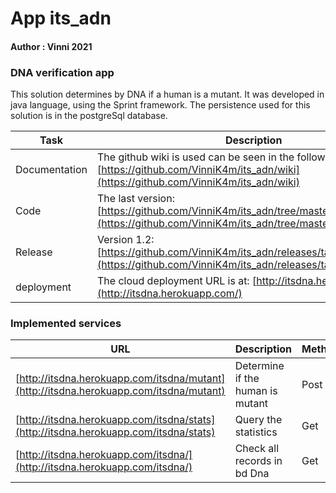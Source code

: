 # App its_adn
#### Author : Vinni 2021
### DNA verification app

This solution determines by DNA if a human is a mutant.
It was developed in java language, using the Sprint framework. The persistence used for this solution is in the postgreSql database.

|Task              | Description                      |
|--------------------|-----------------------------|
|Documentation    | The github wiki is used can be seen in the following url: [https://github.com/VinniK4m/its_adn/wiki](https://github.com/VinniK4m/its_adn/wiki)  |
|Code  | The last version:   [https://github.com/VinniK4m/its_adn/tree/master](https://github.com/VinniK4m/its_adn/tree/master/)  | 
|Release  | Version 1.2:   [https://github.com/VinniK4m/its_adn/releases/tag/ItsMutant_v12](https://github.com/VinniK4m/its_adn/releases/tag/ItsMutant_v12)  | 
|deployment  | The cloud deployment URL is at:   [http://itsdna.herokuapp.com/](http://itsdna.herokuapp.com/)  | 

### Implemented services
|URL              | Description                      | Method | Example |
|--------------------|-----------------------------|-----|-----|
|[http://itsdna.herokuapp.com/itsdna/mutant](http://itsdna.herokuapp.com/itsdna/mutant)    | Determine if the human is mutant  | Post |body: { "dna":["ATGCGA","CAGTGC","TTATGT","AGAAGG","CCCCTA","TCACTG"] }|
|[http://itsdna.herokuapp.com/itsdna/stats](http://itsdna.herokuapp.com/itsdna/stats)  | Query the statistics   | Get ||
|[http://itsdna.herokuapp.com/itsdna/](http://itsdna.herokuapp.com/itsdna/)  | Check all records in bd Dna   | Get ||





